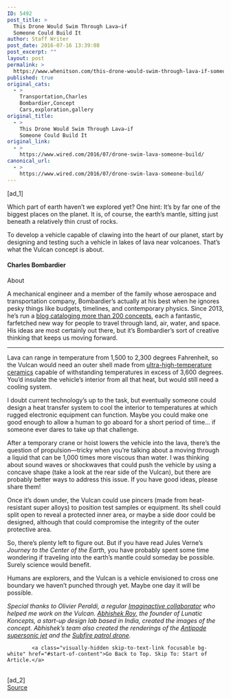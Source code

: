 ```yaml
---
ID: 5492
post_title: >
  This Drone Would Swim Through Lava—if
  Someone Could Build It
author: Staff Writer
post_date: 2016-07-16 13:39:08
post_excerpt: ""
layout: post
permalink: >
  https://www.whenitson.com/this-drone-would-swim-through-lava-if-someone-could-build-it/
published: true
original_cats:
  - >
    Transportation,Charles
    Bombardier,Concept
    Cars,exploration,gallery
original_title:
  - >
    This Drone Would Swim Through Lava—if
    Someone Could Build It
original_link:
  - >
    https://www.wired.com/2016/07/drone-swim-lava-someone-build/
canonical_url:
  - >
    https://www.wired.com/2016/07/drone-swim-lava-someone-build/
---
```

 [ad_1]
<br><div id=""><p>Which part of earth haven’t we explored yet? One hint: It’s by far one of the biggest places on the planet. It is, of course, the earth’s mantle, sitting just beneath a relatively thin crust of rocks.</p>
<p>To develop a vehicle capable of clawing into the heart of our planet, start by designing and testing such a vehicle in lakes of lava near volcanoes. That’s what the Vulcan concept is about.</p>
<div class="wired-author marg-l-med marg-b-med fader carve&#10;&#9;&#9;" data-js="fader" readability="11.577669902913">
	<h4 class="ambroise-hdr marg-t-med marg-b-med">Charles Bombardier</h4>		<p class="about gray-5 oxide no-marg">About</p>
	<div class="author-content" readability="41.510204081633">
				<p>A mechanical engineer and a member of the family whose aerospace and transportation company, Bombardier’s actually at his best when he ignores pesky things like budgets, timelines, and contemporary physics. Since 2013, he’s run a <a href="http://imaginactive.org/">blog cataloging more than 200 concepts</a>, each a fantastic, farfetched new way for people to travel through land, air, water, and space. His ideas are most certainly out there, but it’s Bombardier’s sort of creative thinking that keeps us moving forward.</p>
	</div>
	<hr class="gray-5"/></div>

<p>Lava can range in temperature from 1,500 to 2,300 degrees Fahrenheit, so the Vulcan would need an outer shell made from <a href="https://en.wikipedia.org/wiki/Ultra-high-temperature_ceramics">ultra-high-temperature ceramics</a> capable of withstanding temperatures in excess of 3,600 degrees. You’d insulate the vehicle’s interior from all that heat, but would still need a cooling system.</p>
<p>I doubt current technology’s up to the task, but eventually someone could design a heat transfer system to cool the interior to temperatures at which rugged electronic equipment can function. Maybe you could make one good enough to allow a human to go aboard for a short period of time… if someone ever dares to take up that challenge.</p>
<p>After a temporary crane or hoist lowers the vehicle into the lava, there’s the question of propulsion—tricky when you’re talking about a moving through a liquid that can be 1,000 times more viscous than water. I was thinking about sound waves or shockwaves that could push the vehicle by using a concave shape (take a look at the rear side of the Vulcan), but there are probably better ways to address this issue. If you have good ideas, please share them!</p>
<p>Once it’s down under, the Vulcan could use pincers (made from heat-resistant super alloys) to position test samples or equipment. Its shell could split open to reveal a protected inner area, or maybe a side door could be designed, although that could compromise the integrity of the outer protective area.</p>
<p>So, there’s plenty left to figure out. But if you have read Jules Verne’s <em>Journey to the Center of the Earth</em>, you have probably spent some time wondering if traveling into the earth’s mantle could someday be possible. Surely science would benefit.</p>
<p>Humans are explorers, and the Vulcan is a vehicle envisioned to cross one boundary we haven’t punched through yet. Maybe one day it will be possible.</p>
<p><em>Special thanks to Olivier Peraldi, a regular <a href="http://imaginactive.ca/en/collaborate/">Imaginactive collaborator</a> who helped me work on the Vulcan. <a href="https://www.linkedin.com/profile/view?id=74402315">Abhishek Roy,</a> the founder of Lunatic Koncepts, a start-up design lab based in India, created the images of the concept. Abhishek’s team also created the renderings of the <a href="http://www.architecturaldigest.com/story/private-jet-concept-could-fly-nyc-dubai-22-minutes">Antipode supersonic jet</a> and the <a href="http://imaginactive.org/2016/03/subfire/">Subfire patrol drone</a>.</em></p>

			<a class="visually-hidden skip-to-text-link focusable bg-white" href="#start-of-content">Go Back to Top. Skip To: Start of Article.</a>

			
</div>
<br>[ad_2]
<br><a href="https://www.wired.com/2016/07/drone-swim-lava-someone-build/">Source </a>